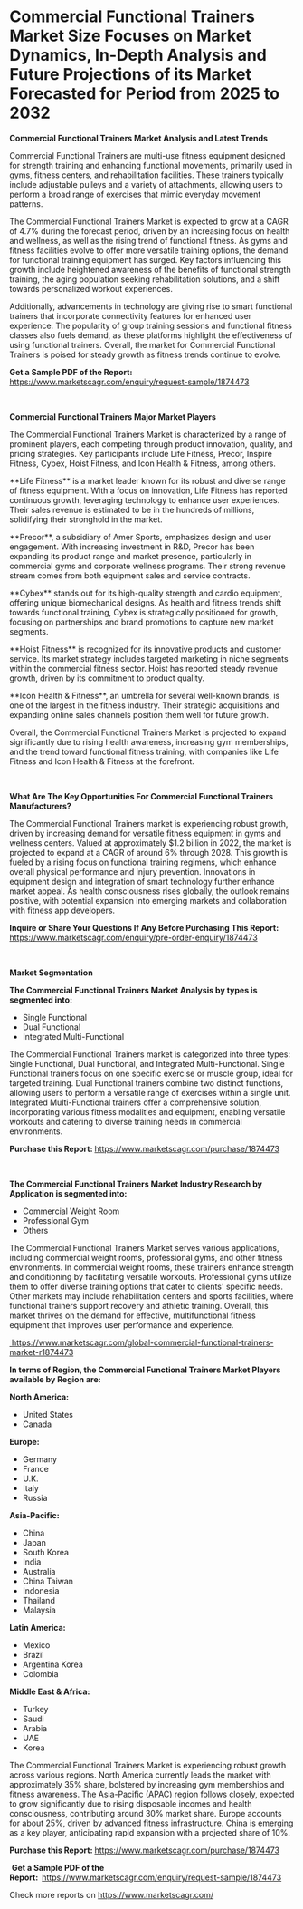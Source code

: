 <p><h1>Commercial Functional Trainers Market Size Focuses on Market Dynamics, In-Depth Analysis and Future Projections of its Market Forecasted for Period from 2025 to 2032</h1></p><p><strong>Commercial Functional Trainers Market Analysis and Latest Trends</strong></p>
<p><p>Commercial Functional Trainers are multi-use fitness equipment designed for strength training and enhancing functional movements, primarily used in gyms, fitness centers, and rehabilitation facilities. These trainers typically include adjustable pulleys and a variety of attachments, allowing users to perform a broad range of exercises that mimic everyday movement patterns. </p><p>The Commercial Functional Trainers Market is expected to grow at a CAGR of 4.7% during the forecast period, driven by an increasing focus on health and wellness, as well as the rising trend of functional fitness. As gyms and fitness facilities evolve to offer more versatile training options, the demand for functional training equipment has surged. Key factors influencing this growth include heightened awareness of the benefits of functional strength training, the aging population seeking rehabilitation solutions, and a shift towards personalized workout experiences. </p><p>Additionally, advancements in technology are giving rise to smart functional trainers that incorporate connectivity features for enhanced user experience. The popularity of group training sessions and functional fitness classes also fuels demand, as these platforms highlight the effectiveness of using functional trainers. Overall, the market for Commercial Functional Trainers is poised for steady growth as fitness trends continue to evolve.</p></p>
<p><strong>Get a Sample PDF of the Report:&nbsp;</strong> <a href="https://www.marketscagr.com/enquiry/request-sample/1874473?utm_campaign=2301&utm_medium=2&utm_source=Github&utm_content=ia&utm_term=09022025&utm_id=commercial-functional-trainers">https://www.marketscagr.com/enquiry/request-sample/1874473</a></p>
<p>&nbsp;</p>
<p><strong>Commercial Functional Trainers Major Market Players</strong></p>
<p><p>The Commercial Functional Trainers Market is characterized by a range of prominent players, each competing through product innovation, quality, and pricing strategies. Key participants include Life Fitness, Precor, Inspire Fitness, Cybex, Hoist Fitness, and Icon Health & Fitness, among others.</p><p>**Life Fitness** is a market leader known for its robust and diverse range of fitness equipment. With a focus on innovation, Life Fitness has reported continuous growth, leveraging technology to enhance user experiences. Their sales revenue is estimated to be in the hundreds of millions, solidifying their stronghold in the market.</p><p>**Precor**, a subsidiary of Amer Sports, emphasizes design and user engagement. With increasing investment in R&D, Precor has been expanding its product range and market presence, particularly in commercial gyms and corporate wellness programs. Their strong revenue stream comes from both equipment sales and service contracts.</p><p>**Cybex** stands out for its high-quality strength and cardio equipment, offering unique biomechanical designs. As health and fitness trends shift towards functional training, Cybex is strategically positioned for growth, focusing on partnerships and brand promotions to capture new market segments.</p><p>**Hoist Fitness** is recognized for its innovative products and customer service. Its market strategy includes targeted marketing in niche segments within the commercial fitness sector. Hoist has reported steady revenue growth, driven by its commitment to product quality.</p><p>**Icon Health & Fitness**, an umbrella for several well-known brands, is one of the largest in the fitness industry. Their strategic acquisitions and expanding online sales channels position them well for future growth.</p><p>Overall, the Commercial Functional Trainers Market is projected to expand significantly due to rising health awareness, increasing gym memberships, and the trend toward functional fitness training, with companies like Life Fitness and Icon Health & Fitness at the forefront.</p></p>
<p>&nbsp;</p>
<p><strong>What Are The Key Opportunities For Commercial Functional Trainers Manufacturers?</strong></p>
<p><p>The Commercial Functional Trainers market is experiencing robust growth, driven by increasing demand for versatile fitness equipment in gyms and wellness centers. Valued at approximately $1.2 billion in 2022, the market is projected to expand at a CAGR of around 6% through 2028. This growth is fueled by a rising focus on functional training regimens, which enhance overall physical performance and injury prevention. Innovations in equipment design and integration of smart technology further enhance market appeal. As health consciousness rises globally, the outlook remains positive, with potential expansion into emerging markets and collaboration with fitness app developers.</p></p>
<p><strong>Inquire or Share Your Questions If Any Before Purchasing This Report:</strong> <a href="https://www.marketscagr.com/enquiry/pre-order-enquiry/1874473?utm_campaign=2301&utm_medium=2&utm_source=Github&utm_content=ia&utm_term=09022025&utm_id=commercial-functional-trainers">https://www.marketscagr.com/enquiry/pre-order-enquiry/1874473</a></p>
<p>&nbsp;</p>
<p><strong>Market Segmentation</strong></p>
<p><strong>The Commercial Functional Trainers Market Analysis by types is segmented into:</strong></p>
<p><ul><li>Single Functional</li><li>Dual Functional</li><li>Integrated Multi-Functional</li></ul></p>
<p><p>The Commercial Functional Trainers market is categorized into three types: Single Functional, Dual Functional, and Integrated Multi-Functional. Single Functional trainers focus on one specific exercise or muscle group, ideal for targeted training. Dual Functional trainers combine two distinct functions, allowing users to perform a versatile range of exercises within a single unit. Integrated Multi-Functional trainers offer a comprehensive solution, incorporating various fitness modalities and equipment, enabling versatile workouts and catering to diverse training needs in commercial environments.</p></p>
<p><strong>Purchase this Report:&nbsp;</strong><a href="https://www.marketscagr.com/purchase/1874473?utm_campaign=2301&utm_medium=2&utm_source=Github&utm_content=ia&utm_term=09022025&utm_id=commercial-functional-trainers">https://www.marketscagr.com/purchase/1874473</a></p>
<p>&nbsp;</p>
<p><strong>The Commercial Functional Trainers Market Industry Research by Application is segmented into:</strong></p>
<p><ul><li>Commercial Weight Room</li><li>Professional Gym</li><li>Others</li></ul></p>
<p><p>The Commercial Functional Trainers Market serves various applications, including commercial weight rooms, professional gyms, and other fitness environments. In commercial weight rooms, these trainers enhance strength and conditioning by facilitating versatile workouts. Professional gyms utilize them to offer diverse training options that cater to clients' specific needs. Other markets may include rehabilitation centers and sports facilities, where functional trainers support recovery and athletic training. Overall, this market thrives on the demand for effective, multifunctional fitness equipment that improves user performance and experience.</p></p>
<p><a href="https://www.marketscagr.com/global-commercial-functional-trainers-market-r1874473?utm_campaign=2301&utm_medium=2&utm_source=Github&utm_content=ia&utm_term=09022025&utm_id=commercial-functional-trainers">&nbsp;https://www.marketscagr.com/global-commercial-functional-trainers-market-r1874473</a></p>
<p><strong>In terms of Region, the Commercial Functional Trainers Market Players available by Region are:</strong></p>
<p>
    <p> <strong> North America: </strong>
        <ul>
            <li>United States</li>
            <li>Canada</li>
        </ul>
        </p> 
    <p> <strong> Europe: </strong>
        <ul>
            <li>Germany</li>
            <li>France</li>
            <li>U.K.</li>
            <li>Italy</li>
            <li>Russia</li>
        </ul>
        </p> 
    <p> <strong> Asia-Pacific: </strong>
        <ul>
            <li>China</li>
            <li>Japan</li>
            <li>South Korea</li>
            <li>India</li>
            <li>Australia</li>
            <li>China Taiwan</li>
            <li>Indonesia</li>
            <li>Thailand</li>
            <li>Malaysia</li>
        </ul>
        </p> 
    <p> <strong> Latin America: </strong>
        <ul>
            <li>Mexico</li>
            <li>Brazil</li>
            <li>Argentina Korea</li>
            <li>Colombia</li>
        </ul>
        </p> 
    <p> <strong> Middle East & Africa: </strong>
        <ul>
            <li>Turkey</li>
            <li>Saudi</li>
            <li>Arabia</li>
            <li>UAE</li>
            <li>Korea</li>
        </ul>
    </p>
    </p>
<p><p>The Commercial Functional Trainers Market is experiencing robust growth across various regions. North America currently leads the market with approximately 35% share, bolstered by increasing gym memberships and fitness awareness. The Asia-Pacific (APAC) region follows closely, expected to grow significantly due to rising disposable incomes and health consciousness, contributing around 30% market share. Europe accounts for about 25%, driven by advanced fitness infrastructure. China is emerging as a key player, anticipating rapid expansion with a projected share of 10%.</p></p>
<p><strong>Purchase this Report: </strong><a href="https://www.marketscagr.com/purchase/1874473?utm_campaign=2301&utm_medium=2&utm_source=Github&utm_content=ia&utm_term=09022025&utm_id=commercial-functional-trainers">https://www.marketscagr.com/purchase/1874473</a></p>
<p>&nbsp;<strong>Get a Sample PDF of the Report:&nbsp;&nbsp;</strong><a href="https://www.marketscagr.com/enquiry/request-sample/1874473?utm_campaign=2301&utm_medium=2&utm_source=Github&utm_content=ia&utm_term=09022025&utm_id=commercial-functional-trainers">https://www.marketscagr.com/enquiry/request-sample/1874473</a></p>
<p><strong></strong></p>
<p>Check more reports on <a href="https://www.marketscagr.com/?utm_campaign=2301&utm_medium=2&utm_source=Github&utm_content=ia&utm_term=09022025&utm_id=commercial-functional-trainers">https://www.marketscagr.com/</a></p>